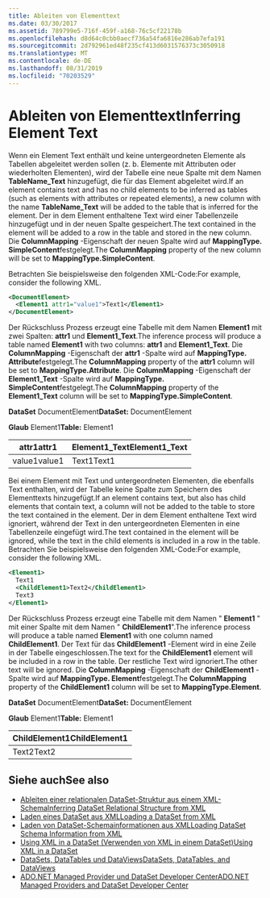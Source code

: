 ```yaml
---
title: Ableiten von Elementtext
ms.date: 03/30/2017
ms.assetid: 789799e5-716f-459f-a168-76c5cf22178b
ms.openlocfilehash: d8d64c0cbb0aecf736a54fa6816e286ab7efa191
ms.sourcegitcommit: 2d792961ed48f235cf413d6031576373c3050918
ms.translationtype: MT
ms.contentlocale: de-DE
ms.lasthandoff: 08/31/2019
ms.locfileid: "70203529"
---
```

# <a name="inferring-element-text"></a><span data-ttu-id="8ab1a-102">Ableiten von Elementtext</span><span class="sxs-lookup"><span data-stu-id="8ab1a-102">Inferring Element Text</span></span>
<span data-ttu-id="8ab1a-103">Wenn ein Element Text enthält und keine untergeordneten Elemente als Tabellen abgeleitet werden sollen (z. b. Elemente mit Attributen oder wiederholten Elementen), wird der Tabelle eine neue Spalte mit dem Namen **TableName_Text** hinzugefügt, die für das Element abgeleitet wird.</span><span class="sxs-lookup"><span data-stu-id="8ab1a-103">If an element contains text and has no child elements to be inferred as tables (such as elements with attributes or repeated elements), a new column with the name **TableName_Text** will be added to the table that is inferred for the element.</span></span> <span data-ttu-id="8ab1a-104">Der in dem Element enthaltene Text wird einer Tabellenzeile hinzugefügt und in der neuen Spalte gespeichert.</span><span class="sxs-lookup"><span data-stu-id="8ab1a-104">The text contained in the element will be added to a row in the table and stored in the new column.</span></span> <span data-ttu-id="8ab1a-105">Die **ColumnMapping** -Eigenschaft der neuen Spalte wird auf **MappingType. SimpleContent**festgelegt.</span><span class="sxs-lookup"><span data-stu-id="8ab1a-105">The **ColumnMapping** property of the new column will be set to **MappingType.SimpleContent**.</span></span>  
  
 <span data-ttu-id="8ab1a-106">Betrachten Sie beispielsweise den folgenden XML-Code:</span><span class="sxs-lookup"><span data-stu-id="8ab1a-106">For example, consider the following XML.</span></span>  
  
```xml  
<DocumentElement>  
  <Element1 attr1="value1">Text1</Element1>  
</DocumentElement>  
```  
  
 <span data-ttu-id="8ab1a-107">Der Rückschluss Prozess erzeugt eine Tabelle mit dem Namen **Element1** mit zwei Spalten: **attr1** und **Element1_Text**.</span><span class="sxs-lookup"><span data-stu-id="8ab1a-107">The inference process will produce a table named **Element1** with two columns: **attr1** and **Element1_Text**.</span></span> <span data-ttu-id="8ab1a-108">Die **ColumnMapping** -Eigenschaft der **attr1** -Spalte wird auf **MappingType. Attribute**festgelegt.</span><span class="sxs-lookup"><span data-stu-id="8ab1a-108">The **ColumnMapping** property of the **attr1** column will be set to **MappingType.Attribute**.</span></span> <span data-ttu-id="8ab1a-109">Die **ColumnMapping** -Eigenschaft der **Element1_Text** -Spalte wird auf **MappingType. SimpleContent**festgelegt.</span><span class="sxs-lookup"><span data-stu-id="8ab1a-109">The **ColumnMapping** property of the **Element1_Text** column will be set to **MappingType.SimpleContent**.</span></span>  
  
 <span data-ttu-id="8ab1a-110">**DataSet** DocumentElement</span><span class="sxs-lookup"><span data-stu-id="8ab1a-110">**DataSet:** DocumentElement</span></span>  
  
 <span data-ttu-id="8ab1a-111">**Glaub** Element1</span><span class="sxs-lookup"><span data-stu-id="8ab1a-111">**Table:** Element1</span></span>  
  
|<span data-ttu-id="8ab1a-112">attr1</span><span class="sxs-lookup"><span data-stu-id="8ab1a-112">attr1</span></span>|<span data-ttu-id="8ab1a-113">Element1_Text</span><span class="sxs-lookup"><span data-stu-id="8ab1a-113">Element1_Text</span></span>|  
|-----------|--------------------|  
|<span data-ttu-id="8ab1a-114">value1</span><span class="sxs-lookup"><span data-stu-id="8ab1a-114">value1</span></span>|<span data-ttu-id="8ab1a-115">Text1</span><span class="sxs-lookup"><span data-stu-id="8ab1a-115">Text1</span></span>|  
  
 <span data-ttu-id="8ab1a-116">Bei einem Element mit Text und untergeordneten Elementen, die ebenfalls Text enthalten, wird der Tabelle keine Spalte zum Speichern des Elementtexts hinzugefügt.</span><span class="sxs-lookup"><span data-stu-id="8ab1a-116">If an element contains text, but also has child elements that contain text, a column will not be added to the table to store the text contained in the element.</span></span> <span data-ttu-id="8ab1a-117">Der in dem Element enthaltene Text wird ignoriert, während der Text in den untergeordneten Elementen in eine Tabellenzeile eingefügt wird.</span><span class="sxs-lookup"><span data-stu-id="8ab1a-117">The text contained in the element will be ignored, while the text in the child elements is included in a row in the table.</span></span> <span data-ttu-id="8ab1a-118">Betrachten Sie beispielsweise den folgenden XML-Code:</span><span class="sxs-lookup"><span data-stu-id="8ab1a-118">For example, consider the following XML.</span></span>  
  
```xml  
<Element1>  
  Text1  
  <ChildElement1>Text2</ChildElement1>  
  Text3  
</Element1>  
```  
  
 <span data-ttu-id="8ab1a-119">Der Rückschluss Prozess erzeugt eine Tabelle mit dem Namen " **Element1** " mit einer Spalte mit dem Namen " **ChildElement1**".</span><span class="sxs-lookup"><span data-stu-id="8ab1a-119">The inference process will produce a table named **Element1** with one column named **ChildElement1**.</span></span> <span data-ttu-id="8ab1a-120">Der Text für das **ChildElement1** -Element wird in eine Zeile in der Tabelle eingeschlossen.</span><span class="sxs-lookup"><span data-stu-id="8ab1a-120">The text for the **ChildElement1** element will be included in a row in the table.</span></span> <span data-ttu-id="8ab1a-121">Der restliche Text wird ignoriert.</span><span class="sxs-lookup"><span data-stu-id="8ab1a-121">The other text will be ignored.</span></span> <span data-ttu-id="8ab1a-122">Die **ColumnMapping** -Eigenschaft der **ChildElement1** -Spalte wird auf **MappingType. Element**festgelegt.</span><span class="sxs-lookup"><span data-stu-id="8ab1a-122">The **ColumnMapping** property of the **ChildElement1** column will be set to **MappingType.Element**.</span></span>  
  
 <span data-ttu-id="8ab1a-123">**DataSet** DocumentElement</span><span class="sxs-lookup"><span data-stu-id="8ab1a-123">**DataSet:** DocumentElement</span></span>  
  
 <span data-ttu-id="8ab1a-124">**Glaub** Element1</span><span class="sxs-lookup"><span data-stu-id="8ab1a-124">**Table:** Element1</span></span>  
  
|<span data-ttu-id="8ab1a-125">ChildElement1</span><span class="sxs-lookup"><span data-stu-id="8ab1a-125">ChildElement1</span></span>|  
|-------------------|  
|<span data-ttu-id="8ab1a-126">Text2</span><span class="sxs-lookup"><span data-stu-id="8ab1a-126">Text2</span></span>|  
  
## <a name="see-also"></a><span data-ttu-id="8ab1a-127">Siehe auch</span><span class="sxs-lookup"><span data-stu-id="8ab1a-127">See also</span></span>

- [<span data-ttu-id="8ab1a-128">Ableiten einer relationalen DataSet-Struktur aus einem XML-Schema</span><span class="sxs-lookup"><span data-stu-id="8ab1a-128">Inferring DataSet Relational Structure from XML</span></span>](inferring-dataset-relational-structure-from-xml.md)
- [<span data-ttu-id="8ab1a-129">Laden eines DataSet aus XML</span><span class="sxs-lookup"><span data-stu-id="8ab1a-129">Loading a DataSet from XML</span></span>](loading-a-dataset-from-xml.md)
- [<span data-ttu-id="8ab1a-130">Laden von DataSet-Schemainformationen aus XML</span><span class="sxs-lookup"><span data-stu-id="8ab1a-130">Loading DataSet Schema Information from XML</span></span>](loading-dataset-schema-information-from-xml.md)
- [<span data-ttu-id="8ab1a-131">Using XML in a DataSet (Verwenden von XML in einem DataSet)</span><span class="sxs-lookup"><span data-stu-id="8ab1a-131">Using XML in a DataSet</span></span>](using-xml-in-a-dataset.md)
- [<span data-ttu-id="8ab1a-132">DataSets, DataTables und DataViews</span><span class="sxs-lookup"><span data-stu-id="8ab1a-132">DataSets, DataTables, and DataViews</span></span>](index.md)
- [<span data-ttu-id="8ab1a-133">ADO.NET Managed Provider und DataSet Developer Center</span><span class="sxs-lookup"><span data-stu-id="8ab1a-133">ADO.NET Managed Providers and DataSet Developer Center</span></span>](https://go.microsoft.com/fwlink/?LinkId=217917)
